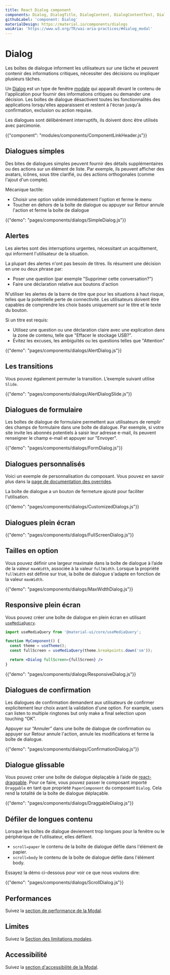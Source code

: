 ```yaml
---
title: React Dialog component
components: Dialog, DialogTitle, DialogContent, DialogContentText, DialogActions, Slide
githubLabel: 'component: Dialog'
materialDesign: https://material.io/components/dialogs
waiAria: 'https://www.w3.org/TR/wai-aria-practices/#dialog_modal'
---
```


# Dialog

<p class="description">Les boîtes de dialogue informent les utilisateurs sur une tâche et peuvent contenir des informations critiques, nécessiter des décisions ou impliquer plusieurs tâches.</p>

Un [Dialog](https://material.io/design/components/dialogs.html) est un type de fenêtre [modale](/components/modal/) qui apparaît devant le contenu de l'application pour fournir des informations critiques ou demander une décision. Les boîtes de dialogue désactivent toutes les fonctionnalités des applications lorsqu'elles apparaissent et restent à l'écran jusqu'à confirmation, exclusion ou action requise.

Les dialogues sont délibérément interruptifs, ils doivent donc être utilisés avec parcimonie.

{{"component": "modules/components/ComponentLinkHeader.js"}}

## Dialogues simples

Des bites de dialogues simples peuvent fournir des détails supplémentaires ou des actions sur un élément de liste. Par exemple, ils peuvent afficher des avatars, icônes, sous titre clarifié, ou des actions orthogonales (comme l'ajout d'un compte).

Mécanique tactile:

- Choisir une option valide immédiatement l'option et ferme le menu
- Toucher en dehors de la boîte de dialogue ou appuyer sur Retour annule l'action et ferme la boîte de dialogue

{{"demo": "pages/components/dialogs/SimpleDialog.js"}}

## Alertes

Les alertes sont des interruptions urgentes, nécessitant un acquittement, qui informent l'utilisateur de la situation.

La plupart des alertes n'ont pas besoin de titres. Ils résument une décision en une ou deux phrase par:

- Poser une question (par exemple "Supprimer cette conversation?")
- Faire une déclaration relative aux boutons d'action

N'utiliser les alertes de la barre de titre que pour les situations à haut risque, telles que la potentielle perte de connectivité. Les utilisateurs doivent être capables de comprendre les choix basés uniquement sur le titre et le texte du bouton.

Si un titre est requis:

- Utilisez une question ou une déclaration claire avec une explication dans la zone de contenu, telle que "Effacer le stockage USB?".
- Évitez les excuses, les ambiguïtés ou les questions telles que "Attention"

{{"demo": "pages/components/dialogs/AlertDialog.js"}}

## Les transitions

Vous pouvez également permuter la transition. L’exemple suivant utilise `Slide`.

{{"demo": "pages/components/dialogs/AlertDialogSlide.js"}}

## Dialogues de formulaire

Les boîtes de dialogue de formulaire permettent aux utilisateurs de remplir des champs de formulaire dans une boîte de dialogue. Par exemple, si votre site invite les abonnés potentiels à saisir leur adresse e-mail, ils peuvent renseigner le champ e-mail et appuyer sur "Envoyer".

{{"demo": "pages/components/dialogs/FormDialog.js"}}

## Dialogues personnalisés

Voici un exemple de personnalisation du composant. Vous pouvez en savoir plus dans la [page de documentation des overrides](/customization/components/).

La boîte de dialogue a un bouton de fermeture ajouté pour faciliter l'utilisation.

{{"demo": "pages/components/dialogs/CustomizedDialogs.js"}}

## Dialogues plein écran

{{"demo": "pages/components/dialogs/FullScreenDialog.js"}}

## Tailles en option

Vous pouvez définir une largeur maximale dans la boîte de dialogue à l’aide de la valeur `maxWidth`, associée à la valeur `fullWidth`. Lorsque la propriété `fullWidth` est définie sur true, la boîte de dialogue s'adapte en fonction de la valeur `maxWidth`.

{{"demo": "pages/components/dialogs/MaxWidthDialog.js"}}

## Responsive plein écran

Vous pouvez créer une boîte de dialogue en plein écran en utilisant [`useMediaQuery`](/components/use-media-query/#usemediaquery).

```jsx
import useMediaQuery from '@material-ui/core/useMediaQuery';

function MyComponent() {
  const theme = useTheme();
  const fullScreen = useMediaQuery(theme.breakpoints.down('sm'));

  return <Dialog fullScreen={fullScreen} />
}
```

{{"demo": "pages/components/dialogs/ResponsiveDialog.js"}}

## Dialogues de confirmation

Les dialogues de confirmation demandent aux utilisateurs de confirmer explicitement leur choix avant la validation d'une option. For example, users can listen to multiple ringtones but only make a final selection upon touching “OK”.

Appuyer sur “Annuler” dans une boîte de dialogue de confirmation ou appuyer sur Retour annule l'action, annule les modifications et ferme la boîte de dialogue.

{{"demo": "pages/components/dialogs/ConfirmationDialog.js"}}

## Dialogue glissable

Vous pouvez créer une boîte de dialogue déplaçable à l’aide de [react-draggable](https://github.com/mzabriskie/react-draggable). Pour ce faire, vous pouvez passer le composant importé `Draggable` en tant que proprieté `PaperComponent` du composant `Dialog`. Cela rend la totalité de la boîte de dialogue déplaçable.

{{"demo": "pages/components/dialogs/DraggableDialog.js"}}

## Défiler de longues contenu

Lorsque les boîtes de dialogue deviennent trop longues pour la fenêtre ou le périphérique de l'utilisateur, elles défilent.

- `scroll=paper` le contenu de la boîte de dialogue défile dans l'élément de papier.
- `scroll=body` le contenu de la boîte de dialogue défile dans l'élément body.

Essayez la démo ci-dessous pour voir ce que nous voulons dire:

{{"demo": "pages/components/dialogs/ScrollDialog.js"}}

## Performances

Suivez la [section de performance de la Modal](/components/modal/#performance).

## Limites

Suivez la [Section des limitations modales](/components/modal/#limitations).

## Accessibilité

Suivez la [section d'accessibilité de la Modal](/components/modal/#accessibility).
